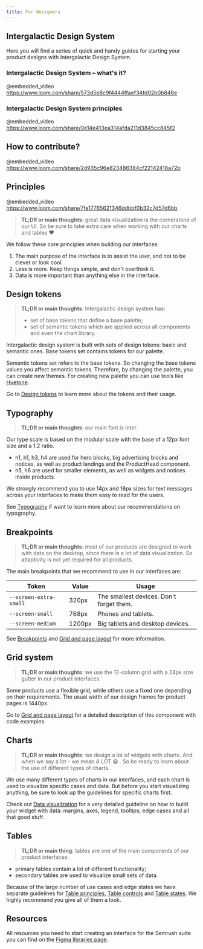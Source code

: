 ```yaml
---
title: For designers
---
```


## Intergalactic Design System

Here you will find a series of quick and handy guides for starting your product designs with Intergalactic Design System.

### Intergalactic Design System – what's it?

@embedded_video https://www.loom.com/share/573d5e8c9f4444ffaef34fd02b0b848e

### Intergalactic Design System principles

@embedded_video https://www.loom.com/share/0e14e413ea314afda211d3845cc845f2

## How to contribute?

@embedded_video https://www.loom.com/share/2d935c96e823486384cf22142418a72b

## Principles

@embedded_video https://www.loom.com/share/7fe17765621346ddbbf0b32c7d57d6bb

> **TL;DR or main thoughts**: great data visualization is the cornerstone of our UI. So be sure to take extra care when working with our charts and tables ❤️

We follow these core principles when building our interfaces:

1. The main purpose of the interface is to assist the user, and not to be clever or look cool.
2. Less is more. Keep things simple, and don't overthink it.
3. Data is more important than anything else in the interface.

<!-- See [Principles](/core-principles/principles/) if you want to dive deeper and learn more about them. -->

## Design tokens

> **TL;DR or main thoughts**: Intergalactic design system has:
>
> - set of base tokens that define a base palette;
> - set of semantic tokens which are applied across all components and even the chart library.

Intergalactic design system is built with sets of design tokens: basic and semantic ones. Base tokens set contains tokens for our palette.

Semantic tokens set refers to the base tokens. So changing the base tokens values you affect semantic tokens. Therefore, by changing the palette, you can create new themes. For creating new palette you can use tools like [Huetone](https://huetone.ardov.me/).

Go to [Design tokens](/style/design-tokens) to learn more about the tokens and their usage.

## Typography

> **TL;DR or main thoughts**: our main font is Inter.

Our type scale is based on the modular scale with the base of a 12px font size and a 1.2 ratio.

- h1, h1, h3, h4 are used for hero blocks, big advertising blocks and notices, as well as product landings and the ProductHead component.
- h5, h6 are used for smaller elements, as well as widgets and notices inside products.

We strongly recommend you to use 14px and 16px sizes for text messages across your interfaces to make them easy to read for the users.

See [Typography](/style/typography/) if want to learn more about our recommendations on typography.

## Breakpoints

> **TL;DR or main thoughts**: most of our products are designed to work with data on the desktop, since there is a lot of data visualization. So adaptivity is not yet required for all products.

The main breakpoints that we recommend to use in our interfaces are:

| Token                  | Value  | Usage                                    |
| ---------------------- | ------ | ---------------------------------------- |
| `--screen-extra-small` | 320px  | The smallest devices. Don't forget them. |
| `--screen-small`       | 768px  | Phones and tablets.                      |
| `--screen-medium`      | 1200px | Big tablets and desktop devices.         |

See [Breakpoints](/layout/breakpoints/) and [Grid and page layout](/layout/grid-system/) for more information.

## Grid system

> **TL;DR or main thoughts**: we use the 12-column grid with a 24px size gutter in our product interfaces.

Some products use a flexible grid, while others use a fixed one depending on their requirements. The usual width of our design frames for product pages is 1440px.

Go to [Grid and page layout](/layout/grid-system) for a detailed description of this component with code examples.

## Charts

> **TL;DR or main thoughts**: we design a lot of widgets with charts. And when we say a lot – we mean A LOT 😀 . So be ready to learn about the use of different types of charts.

We use many different types of charts in our interfaces, and each chart is used to visualize specific cases and data. But before you start visualizing anything, be sure to look up the guidelines for specific charts first.

Check out [Data visualization](/data-display/d3-chart) for a very detailed guideline on how to build your widget with data: margins, axes, legend, tooltips, edge cases and all that good stuff.

## Tables

> **TL;DR or main thing**: tables are one of the main components of our product interfaces:

- primary tables contain a lot of different functionality;
- secondary tables are used to visualize small sets of data.

Because of the large number of use cases and edge states we have separate guidelines for [Table principles](/table-group/table/), [Table controls](/table-group/table-controls/) and [Table states](/table-group/table-states/). We highly recommend you give all of them a look.

## Resources

All resources you need to start creating an interface for the Semrush suite you can find on the [Figma libraries page](/get-started-guide/work-figma/).
